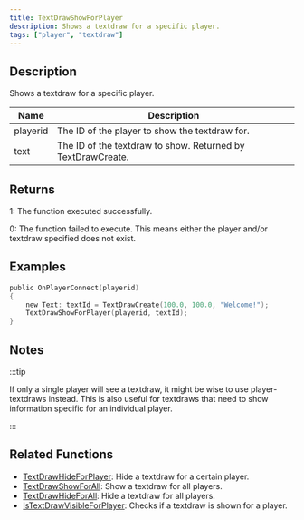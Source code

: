 ```yaml
---
title: TextDrawShowForPlayer
description: Shows a textdraw for a specific player.
tags: ["player", "textdraw"]
---
```


## Description

Shows a textdraw for a specific player.

| Name     | Description                                                 |
| -------- | ----------------------------------------------------------- |
| playerid | The ID of the player to show the textdraw for.              |
| text     | The ID of the textdraw to show. Returned by TextDrawCreate. |

## Returns

1: The function executed successfully.

0: The function failed to execute. This means either the player and/or textdraw specified does not exist.

## Examples

```c
public OnPlayerConnect(playerid)
{
    new Text: textId = TextDrawCreate(100.0, 100.0, "Welcome!");
    TextDrawShowForPlayer(playerid, textId);
}
```

## Notes

:::tip

If only a single player will see a textdraw, it might be wise to use player-textdraws instead. This is also useful for textdraws that need to show information specific for an individual player.

:::

## Related Functions

- [TextDrawHideForPlayer](TextDrawHideForPlayer): Hide a textdraw for a certain player.
- [TextDrawShowForAll](TextDrawShowForAll): Show a textdraw for all players.
- [TextDrawHideForAll](TextDrawHideForAll): Hide a textdraw for all players.
- [IsTextDrawVisibleForPlayer](IsTextDrawVisibleForPlayer): Checks if a textdraw is shown for a player.
